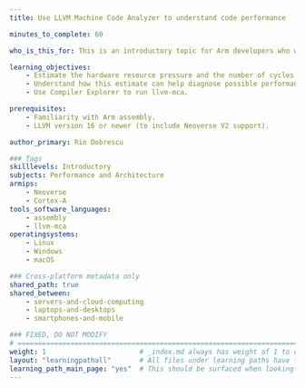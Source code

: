 ```yaml
---
title: Use LLVM Machine Code Analyzer to understand code performance

minutes_to_complete: 60

who_is_this_for: This is an introductory topic for Arm developers who want to diagnose performance issues of Arm programs using LLVM Machine Code Analyzer (MCA) and Compiler Explorer.

learning_objectives:
    - Estimate the hardware resource pressure and the number of cycles taken to execute your code snippet using llvm-mca.
    - Understand how this estimate can help diagnose possible performance issues.
    - Use Compiler Explorer to run llvm-mca.

prerequisites:
    - Familiarity with Arm assembly.
    - LLVM version 16 or newer (to include Neoverse V2 support).

author_primary: Rin Dobrescu

### Tags
skilllevels: Introductory
subjects: Performance and Architecture
armips:
    - Neoverse
    - Cortex-A
tools_software_languages:
    - assembly
    - llvm-mca
operatingsystems:
    - Linux
    - Windows
    - macOS

### Cross-platform metadata only
shared_path: true
shared_between:
    - servers-and-cloud-computing
    - laptops-and-desktops
    - smartphones-and-mobile

### FIXED, DO NOT MODIFY
# ================================================================================
weight: 1                       # _index.md always has weight of 1 to order correctly
layout: "learningpathall"       # All files under learning paths have this same wrapper
learning_path_main_page: "yes"  # This should be surfaced when looking for related content. Only set for _index.md of learning path content.
---
```

